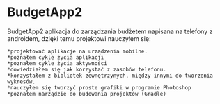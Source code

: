 # BudgetApp2
BudgetApp2 aplikacja do zarządzania budżetem napisana na telefony z androidem, dzięki temu projektowi nauczyłem się:

```
*projektować aplikacje na urządzenia mobilne.
*poznałem cykle życia aplikacji
*poznałem cykle życia aktywności
*dowiedziałem się jak korzystać z zasobów telefonu.
*korzystałem z bibliotek zewnętrzynych, między innymi do tworzenia wykresów.
*nauczyłem się tworzyć proste grafiki w programie Photoshop
*poznałem narządzie do budowania projektów (Gradle)
```

